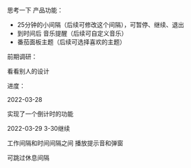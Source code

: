 思考一下 产品功能：

* 25分钟的小间隔（后续可修改这个间隔），可暂停、继续、退出
* 到时间后 音乐提醒（后续可自定义音乐）
* 番茄面板主题（后续可选择喜欢的主题）



前期调研：

看看别人的设计



进度：

2022-03-28 

实现了一个倒计时的功能



2022-03-29 3-30继续

工作间隔和时间间隔之间 播放提示音和弹窗

可跳过休息间隔



